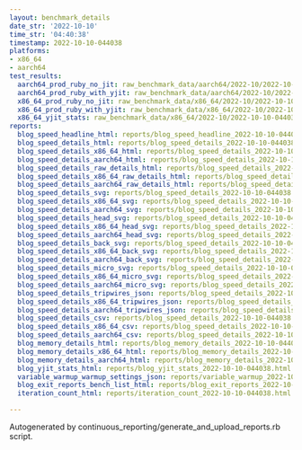 ```yaml
---
layout: benchmark_details
date_str: '2022-10-10'
time_str: '04:40:38'
timestamp: 2022-10-10-044038
platforms:
- x86_64
- aarch64
test_results:
  aarch64_prod_ruby_no_jit: raw_benchmark_data/aarch64/2022-10/2022-10-10-044038_basic_benchmark_aarch64_prod_ruby_no_jit.json
  aarch64_prod_ruby_with_yjit: raw_benchmark_data/aarch64/2022-10/2022-10-10-044038_basic_benchmark_aarch64_prod_ruby_with_yjit.json
  x86_64_prod_ruby_no_jit: raw_benchmark_data/x86_64/2022-10/2022-10-10-044038_basic_benchmark_x86_64_prod_ruby_no_jit.json
  x86_64_prod_ruby_with_yjit: raw_benchmark_data/x86_64/2022-10/2022-10-10-044038_basic_benchmark_x86_64_prod_ruby_with_yjit.json
  x86_64_yjit_stats: raw_benchmark_data/x86_64/2022-10/2022-10-10-044038_basic_benchmark_x86_64_yjit_stats.json
reports:
  blog_speed_headline_html: reports/blog_speed_headline_2022-10-10-044038.html
  blog_speed_details_html: reports/blog_speed_details_2022-10-10-044038.html
  blog_speed_details_x86_64_html: reports/blog_speed_details_2022-10-10-044038.x86_64.html
  blog_speed_details_aarch64_html: reports/blog_speed_details_2022-10-10-044038.aarch64.html
  blog_speed_details_raw_details_html: reports/blog_speed_details_2022-10-10-044038.raw_details.html
  blog_speed_details_x86_64_raw_details_html: reports/blog_speed_details_2022-10-10-044038.x86_64.raw_details.html
  blog_speed_details_aarch64_raw_details_html: reports/blog_speed_details_2022-10-10-044038.aarch64.raw_details.html
  blog_speed_details_svg: reports/blog_speed_details_2022-10-10-044038.svg
  blog_speed_details_x86_64_svg: reports/blog_speed_details_2022-10-10-044038.x86_64.svg
  blog_speed_details_aarch64_svg: reports/blog_speed_details_2022-10-10-044038.aarch64.svg
  blog_speed_details_head_svg: reports/blog_speed_details_2022-10-10-044038.head.svg
  blog_speed_details_x86_64_head_svg: reports/blog_speed_details_2022-10-10-044038.x86_64.head.svg
  blog_speed_details_aarch64_head_svg: reports/blog_speed_details_2022-10-10-044038.aarch64.head.svg
  blog_speed_details_back_svg: reports/blog_speed_details_2022-10-10-044038.back.svg
  blog_speed_details_x86_64_back_svg: reports/blog_speed_details_2022-10-10-044038.x86_64.back.svg
  blog_speed_details_aarch64_back_svg: reports/blog_speed_details_2022-10-10-044038.aarch64.back.svg
  blog_speed_details_micro_svg: reports/blog_speed_details_2022-10-10-044038.micro.svg
  blog_speed_details_x86_64_micro_svg: reports/blog_speed_details_2022-10-10-044038.x86_64.micro.svg
  blog_speed_details_aarch64_micro_svg: reports/blog_speed_details_2022-10-10-044038.aarch64.micro.svg
  blog_speed_details_tripwires_json: reports/blog_speed_details_2022-10-10-044038.tripwires.json
  blog_speed_details_x86_64_tripwires_json: reports/blog_speed_details_2022-10-10-044038.x86_64.tripwires.json
  blog_speed_details_aarch64_tripwires_json: reports/blog_speed_details_2022-10-10-044038.aarch64.tripwires.json
  blog_speed_details_csv: reports/blog_speed_details_2022-10-10-044038.csv
  blog_speed_details_x86_64_csv: reports/blog_speed_details_2022-10-10-044038.x86_64.csv
  blog_speed_details_aarch64_csv: reports/blog_speed_details_2022-10-10-044038.aarch64.csv
  blog_memory_details_html: reports/blog_memory_details_2022-10-10-044038.html
  blog_memory_details_x86_64_html: reports/blog_memory_details_2022-10-10-044038.x86_64.html
  blog_memory_details_aarch64_html: reports/blog_memory_details_2022-10-10-044038.aarch64.html
  blog_yjit_stats_html: reports/blog_yjit_stats_2022-10-10-044038.html
  variable_warmup_warmup_settings_json: reports/variable_warmup_2022-10-10-044038.warmup_settings.json
  blog_exit_reports_bench_list_html: reports/blog_exit_reports_2022-10-10-044038.bench_list.html
  iteration_count_html: reports/iteration_count_2022-10-10-044038.html

---
```

Autogenerated by continuous_reporting/generate_and_upload_reports.rb script.
